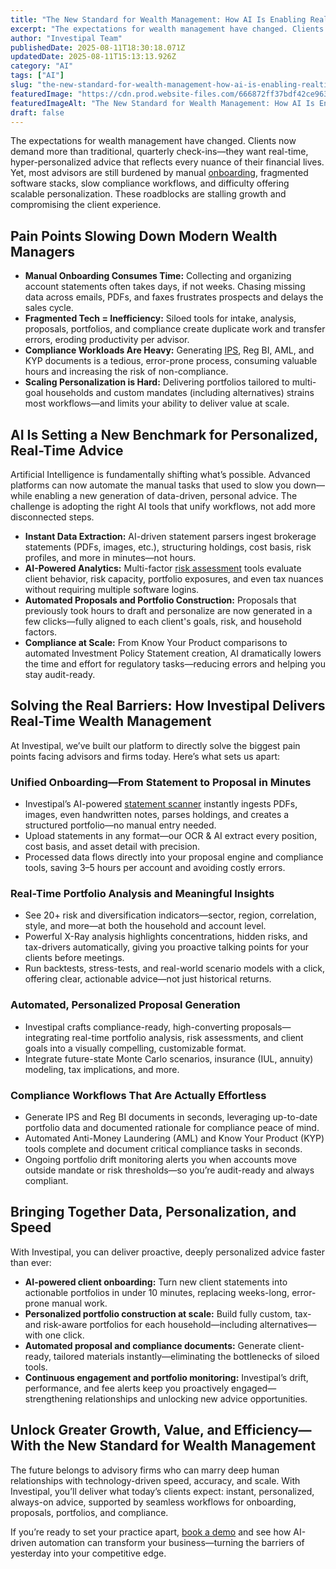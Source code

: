 ```yaml
---
title: "The New Standard for Wealth Management: How AI Is Enabling Real-Time, Personalized Advice"
excerpt: "The expectations for wealth management have changed. Clients now demand more than traditional, quarterly check-ins-they want real-time, hyper-personalized advice that reflects every nuance of their financial lives."
author: "Investipal Team"
publishedDate: 2025-08-11T18:30:18.071Z
updatedDate: 2025-08-11T15:13:13.926Z
category: "AI"
tags: ["AI"]
slug: "the-new-standard-for-wealth-management-how-ai-is-enabling-realtime-personalized-advice"
featuredImage: "https://cdn.prod.website-files.com/666872ff37bdf42ce9637d77/68936cc195453801357544eb_5%20Common%20Bottlenecks%20in%20Financial%20Advisor%20Sales%20and%20How%20to%20Fix%20Them%20(18).png"
featuredImageAlt: "The New Standard for Wealth Management: How AI Is Enabling Real-Time, Personalized Advice"
draft: false
---
```

<p id="">The expectations for wealth management have changed. Clients now demand more than traditional, quarterly check-ins—they want real-time, hyper-personalized advice that reflects every nuance of their financial lives. Yet, most advisors are still burdened by manual <a href="/blog/category/onboarding">onboarding</a>, fragmented software stacks, slow compliance workflows, and difficulty offering scalable personalization. These roadblocks are stalling growth and compromising the client experience.</p><h2 id="">Pain Points Slowing Down Modern Wealth Managers</h2><ul id=""><li id=""><strong id="">Manual Onboarding Consumes Time:</strong> Collecting and organizing account statements often takes days, if not weeks. Chasing missing data across emails, PDFs, and faxes frustrates prospects and delays the sales cycle.</li><li id=""><strong id="">Fragmented Tech = Inefficiency:</strong> Siloed tools for intake, analysis, proposals, portfolios, and compliance create duplicate work and transfer errors, eroding productivity per advisor.</li><li id=""><strong id="">Compliance Workloads Are Heavy:</strong> Generating <a href="/features/investment-policy-statements">IPS</a>, Reg BI, AML, and KYP documents is a tedious, error-prone process, consuming valuable hours and increasing the risk of non-compliance.</li><li id=""><strong id="">Scaling Personalization is Hard:</strong> Delivering portfolios tailored to multi-goal households and custom mandates (including alternatives) strains most workflows—and limits your ability to deliver value at scale.</li></ul><h2 id="">AI Is Setting a New Benchmark for Personalized, Real-Time Advice</h2><p id="">Artificial Intelligence is fundamentally shifting what’s possible. Advanced platforms can now automate the manual tasks that used to slow you down—while enabling a new generation of data-driven, personal advice. The challenge is adopting the right AI tools that unify workflows, not add more disconnected steps.</p><ul id=""><li id=""><strong id="">Instant Data Extraction:</strong> AI-driven statement parsers ingest brokerage statements (PDFs, images, etc.), structuring holdings, cost basis, risk profiles, and more in minutes—not hours.</li><li id=""><strong id="">AI-Powered Analytics:</strong> Multi-factor <a href="/features/risk-management">risk assessment</a> tools evaluate client behavior, risk capacity, portfolio exposures, and even tax nuances without requiring multiple software logins.</li><li id=""><strong id="">Automated Proposals and Portfolio Construction:</strong> Proposals that previously took hours to draft and personalize are now generated in a few clicks—fully aligned to each client's goals, risk, and household factors.</li><li id=""><strong id="">Compliance at Scale:</strong> From Know Your Product comparisons to automated Investment Policy Statement creation, AI dramatically lowers the time and effort for regulatory tasks—reducing errors and helping you stay audit-ready.</li></ul><h2 id="">Solving the Real Barriers: How Investipal Delivers Real-Time Wealth Management</h2><p id="">At Investipal, we’ve built our platform to directly solve the biggest pain points facing advisors and firms today. Here’s what sets us apart:</p><h3 id="">Unified Onboarding—From Statement to Proposal in Minutes</h3><ul id=""><li id="">Investipal’s AI-powered <a href="/features/automated-statement-scanner">statement scanner</a> instantly ingests PDFs, images, even handwritten notes, parses holdings, and creates a structured portfolio—no manual entry needed.</li><li id="">Upload statements in any format—our OCR & AI extract every position, cost basis, and asset detail with precision.</li><li id="">Processed data flows directly into your proposal engine and compliance tools, saving 3–5 hours per account and avoiding costly errors.</li></ul><h3 id="">Real-Time Portfolio Analysis and Meaningful Insights</h3><ul id=""><li id="">See 20+ risk and diversification indicators—sector, region, correlation, style, and more—at both the household and account level.</li><li id="">Powerful X-Ray analysis highlights concentrations, hidden risks, and tax-drivers automatically, giving you proactive talking points for your clients before meetings.</li><li id="">Run backtests, stress-tests, and real-world scenario models with a click, offering clear, actionable advice—not just historical returns.</li></ul><h3 id="">Automated, Personalized Proposal Generation</h3><ul id=""><li id="">Investipal crafts compliance-ready, high-converting proposals—integrating real-time portfolio analysis, risk assessments, and client goals into a visually compelling, customizable format.</li><li id="">Integrate future-state Monte Carlo scenarios, insurance (IUL, annuity) modeling, tax implications, and more.</li></ul><h3 id="">Compliance Workflows That Are Actually Effortless</h3><ul id=""><li id="">Generate IPS and Reg BI documents in seconds, leveraging up-to-date portfolio data and documented rationale for compliance peace of mind.</li><li id="">Automated Anti-Money Laundering (AML)&nbsp;and Know Your Product (KYP) tools complete and document critical compliance tasks in seconds.</li><li id="">Ongoing portfolio drift monitoring alerts you when accounts move outside mandate or risk thresholds—so you’re audit-ready and always compliant.</li></ul><h2 id="">Bringing Together Data, Personalization, and Speed</h2><p id="">With Investipal, you can deliver proactive, deeply personalized advice faster than ever:</p><ul id=""><li id=""><strong id="">AI-powered client onboarding:</strong> Turn new client statements into actionable portfolios in under 10 minutes, replacing weeks-long, error-prone manual work.</li><li id=""><strong id="">Personalized portfolio construction at scale:</strong> Build fully custom, tax- and risk-aware portfolios for each household—including alternatives—with one click.</li><li id=""><strong id="">Automated proposal and compliance documents:</strong> Generate client-ready, tailored materials instantly—eliminating the bottlenecks of siloed tools.</li><li id=""><strong id="">Continuous engagement and portfolio monitoring:</strong> Investipal’s drift, performance, and fee alerts keep you proactively engaged—strengthening relationships and unlocking new advice opportunities.</li></ul><h2 id="">Unlock Greater Growth, Value, and Efficiency—With the New Standard for Wealth Management</h2><p id="">The future belongs to advisory firms who can marry deep human relationships with technology-driven speed, accuracy, and scale. With Investipal, you’ll deliver what today’s clients expect: instant, personalized, always-on advice, supported by seamless workflows for onboarding, proposals, portfolios, and compliance.</p><p id="">If you’re ready to set your practice apart, <a href="/book-a-demo" rel="nofollow" id="">book a demo</a> and see how AI-driven automation can transform your business—turning the barriers of yesterday into your competitive edge.</p>
